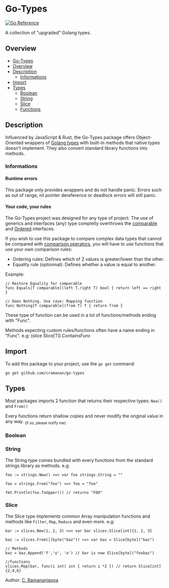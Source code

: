 # Go-Types

[![Go Reference](https://pkg.go.dev/badge/github.com/cramanan/go-types.svg)](https://pkg.go.dev/github.com/cramanan/go-types)

A collection of "upgraded" Golang types.

## Overview

-   [Go-Types](#go-types)
-   [Overview](#overview)
-   [Description](#description)
    -   [Informations](#informations)
-   [Import](#import)
-   [Types](#types)
    -   [Boolean]()
    -   [String](#string)
    -   [Slice](#slice)
    -   [Functions]()

## Description

Influenced by JavaScript & Rust, the Go-Types package offers Object-Oriented wrappers of [Golang types](https://go.dev/ref/spec#Types) with built-in methods that native types doesn't implement.
They also convert standard library functions into methods.

### Informations

#### Runtime errors

This package only provides wrappers and do not handle panic. Errors such as out of range, nil pointer dereference or deadlock errors will still panic.

#### Your code, your rules

The Go-Types project was designed for any type of project. The use of generics and interfaces (any) type completly overthrows the [comparable](https://go.dev/blog/comparable) and [Ordered](https://pkg.go.dev/cmp#Ordered) interfaces.

If you wish to use this package to compare complex data types that cannot be compared with [comparison operators](https://go.dev/ref/spec#Comparison_operators), you will have to use functions that use your own comparison rules:

-   Ordering rules: Defines which of 2 values is greater/lower than the other.
-   Equality rule (optionnal): Defines whether a value is equal to another.

Example:

```golang
// Restore Equality for comparable
func Equals[T comparable](left T,right T) bool { return left == right }

// Does Nothing. Use case: Mapping function
func Nothing[T comparable](from T) T { return from }
```

These type of function can be used in a lot of functions/methods ending with "Func".

Methods expecting custom rules/functions often have a name ending in "Func". e.g: (slice Slice[T]).ContainsFunc <!--add link that tracks line -->

## Import

To add this package to your project, use the `go get` command:

```
go get github.com/cramanan/go-types
```

## Types

Most packages imports 2 function that returns their respective types: `New()` and `From()`

Every functions return shallow copies and never modify the original value in any way. <sub>(if so, please notify me)</sub>

### Boolean

### String

The String type comes bundled with every functions from the standard strings library as methods. e.g:

```golang
foo := strings.New() <=> var foo strings.String = ""

foo = strings.From("foo") <=> foo = "foo"

fmt.Println(foo.ToUpper()) // returns "FOO"
```

### Slice

The Slice type implements common Array manipulation functions and methods like `Filter`, `Map`, `Reduce` and even more. e.g:

```golang
bar := slices.New(1, 2, 3) <=> var bar slices.Slice[int]{1, 2, 3}

baz := slices.From([]byte("baz")) <=> var baz = Slice[byte]("baz")

// Methods
baz = baz.Append('f','o', 'o') // bar is now Slice[byte]("foobaz")

//functions
slices.Map(bar, func(i int) int { return i *2 }) // return Slice[int]{2,4,6}
```

Author: [C. Ramananjaona](https://github.com/cramanan)
